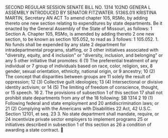 SECOND REGULAR SESSION
SENATE BILL NO. 1314
102ND GENERA L ASSEMBLY
INTRODUCED BY SENATOR FITZWATER.
5136S.01I KRISTINA MARTIN, Secretary
AN ACT
To amend chapter 105, RSMo, by adding thereto one new section relating to expenditures by state
departments.
Be it enacted by the General Assembly of the State of Missouri, as follows:
1 Section A. Chapter 105, RSMo, is amended by adding thereto
2 one new section, to be known as section 105.052, to read as
3 follows:
1 105.052. 1. No funds shall be expended by any state
2 department for intradepartmental programs, staffing, or
3 other initiatives associated with "diversity, equity, and
4 inclusion" or "diversity, inclusion, and belonging" or any
5 other initiative that promotes:
6 (1) The preferential treatment of any individual or
7 group of individuals based on race, color, religion, sex,
8 gender, sexual orientation, ethnicity, national origin, or
9 ancestry;
10 (2) The concept that disparities between groups are
11 solely the result of oppression;
12 (3) Collective guilt ideologies;
13 (4) Intersectional or divisive identity activism; or
14 (5) The limiting of freedom of conscience, thought, or
15 speech.
16 2. The provisions of subsection 1 of this section
17 shall not prohibit state departments from any of the
18 following:
SB 1314 2
19 (1) Following federal and state employment and
20 antidiscrimination laws; or
21 (2) Complying with the Americans with Disabilities
22 Act, 42 U.S.C. Section 12101, et seq.
23 3. No state department shall mandate, require, or
24 incentivize private sector employers to implement programs
25 or initiatives described in subsection 1 of this section as
26 a condition of awarding a state contract.
